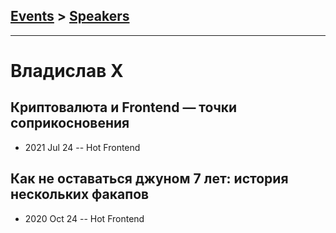 ## [Events](../README.md) > [Speakers](../speakers.md)
---

# Владислав X

## Криптовалюта и Frontend — точки соприкосновения
- 2021 Jul 24 -- Hot Frontend    
## Как не оставаться джуном 7 лет: история нескольких факапов
- 2020 Oct 24 -- Hot Frontend    
